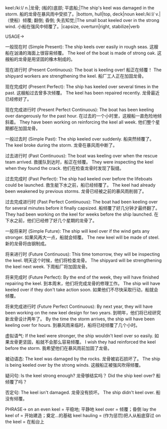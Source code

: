 keel:/kiːl/
n.|龙骨; (船的)底部; 平底船;|The ship's keel was damaged in the storm. 船的龙骨在暴风雨中受损了。|bottom, hull|top, deck|noun
keel:/kiːl/
v.|（使船）倾覆; 翻倒;  昏倒; 失去知觉;|The small boat keeled over in the strong wind. 小船在强风中倾覆了。|capsize, overturn|right, stabilize|verb


USAGE->

一般现在时 (Simple Present):
The ship keels over easily in rough seas.  这艘船在汹涌的海面上很容易倾覆。
The keel of the boat is made of strong oak. 这艘船的龙骨是用坚固的橡木制成的。

现在进行时 (Present Continuous):
The boat is keeling over! 船正在倾覆！
The shipyard workers are strengthening the keel. 船厂工人正在加固龙骨。

现在完成时 (Present Perfect):
The ship has keeled over several times in the past. 这艘船过去曾多次倾覆。
The keel has been repaired recently.  龙骨最近已经修好了。

现在完成进行时 (Present Perfect Continuous):
The boat has been keeling over dangerously for the past hour.  在过去的一个小时里，这艘船一直危险地倾斜着。
They have been working on reinforcing the keel all week. 他们整个星期都在加固龙骨。

一般过去时 (Simple Past):
The ship keeled over suddenly. 船突然倾覆了。
The keel broke during the storm. 龙骨在暴风雨中断了。


过去进行时 (Past Continuous):
The boat was keeling over when the rescue team arrived.  救援队到达时，船正在倾覆。
They were inspecting the keel when they found the crack. 他们在检查龙骨时发现了裂缝。


过去完成时 (Past Perfect):
The ship had keeled over before the lifeboats could be launched.  救生艇下水之前，船已经倾覆了。
The keel had already been weakened by previous storms.  龙骨已经被之前的暴风雨削弱了。

过去完成进行时 (Past Perfect Continuous):
The boat had been keeling over for several minutes before it finally capsized.  船倾覆了好几分钟才最终翻了。
They had been working on the keel for weeks before the ship launched.  在下水之前，他们已经修了好几个星期的龙骨了。


一般将来时 (Simple Future):
The ship will keel over if the wind gets any stronger. 如果风再大一点，船就会倾覆。
The new keel will be made of steel. 新的龙骨将由钢制成。

将来进行时 (Future Continuous):
This time tomorrow, they will be inspecting the keel. 明天这个时候，他们将检查龙骨。
The shipyard will be strengthening the keel next week.  下周船厂将加固龙骨。


将来完成时 (Future Perfect):
By the end of the week, they will have finished repairing the keel. 到本周末，他们将完成龙骨的修理工作。
The ship will have keeled over if they don't take action soon. 如果他们不尽快采取行动，船就会倾覆。

将来完成进行时 (Future Perfect Continuous):
By next year, they will have been working on the new keel design for two years. 到明年，他们将已经研究新龙骨设计两年了。
By the time the storm arrives, the ship will have been keeling over for hours. 到暴风雨来临时，船将已经倾覆了几个小时。

虚拟语气:
If the keel were stronger, the ship wouldn't keel over so easily. 如果龙骨更坚固，船就不会那么容易倾覆。
I wish they had reinforced the keel before the storm.  我希望他们在暴风雨前加固了龙骨。

被动语态:
The keel was damaged by the rocks. 龙骨被岩石损坏了。
The ship is being keeled over by the strong winds.  这艘船正被强风吹得倾覆。

疑问句:
Is the keel strong enough? 龙骨够结实吗？
Did the ship keel over? 船倾覆了吗？

否定句:
The keel isn't damaged. 龙骨没有损坏。
The ship didn't keel over. 船没有倾覆。



PHRASE->
on an even keel = 平稳地; 平静地
keel over = 倾覆；昏倒
lay the keel of =  开始建造；奠定…的基础
keel hauling =  (作为惩罚)把人从船底穿过
on the keel = 在船台上


